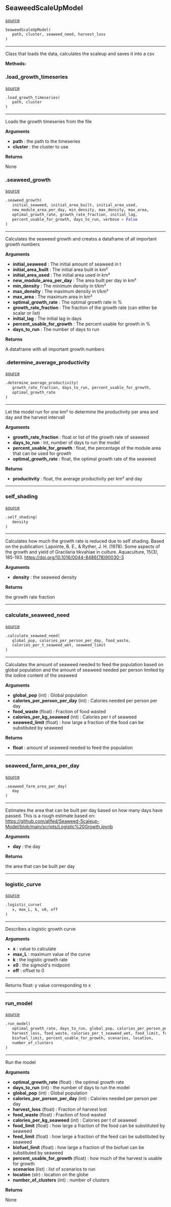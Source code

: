 #


## SeaweedScaleUpModel
[source](https://github.com/allfed/Seaweed-Upscaling-Model/blob/master/src/scaleup_model.py/#L11)
```python 
SeaweedScaleUpModel(
   path, cluster, seaweed_need, harvest_loss
)
```


---
Class that loads the data, calculates the scaleup and saves it into a csv


**Methods:**


### .load_growth_timeseries
[source](https://github.com/allfed/Seaweed-Upscaling-Model/blob/master/src/scaleup_model.py/#L31)
```python
.load_growth_timeseries(
   path, cluster
)
```

---
Loads the growth timeseries from the file

**Arguments**

* **path**  : the path to the timeseries
* **cluster**  : the cluster to use


**Returns**

None

### .seaweed_growth
[source](https://github.com/allfed/Seaweed-Upscaling-Model/blob/master/src/scaleup_model.py/#L47)
```python
.seaweed_growth(
   initial_seaweed, initial_area_built, initial_area_used,
   new_module_area_per_day, min_density, max_density, max_area,
   optimal_growth_rate, growth_rate_fraction, initial_lag,
   percent_usable_for_growth, days_to_run, verbose = False
)
```

---
Calculates the seaweed growth and creatss a dataframe of all important
growth numbers

**Arguments**

* **initial_seaweed**  : The initial amount of seaweed in t
* **initial_area_built**  : The initial area built in km²
* **initial_area_used**  : The initial area used in km²
* **new_module_area_per_day**  : The area built per day in km²
* **min_density**  : The minimum density in t/km²
* **max_density**  : The maximum density in t/km²
* **max_area**  : The maximum area in km²
* **optimal_growth_rate**  : The optimal growth rate in %
* **growth_rate_fraction**  : The fraction of the growth rate (can either be scalar or list)
* **initial_lag**  : The initial lag in days
* **percent_usable_for_growth**  : The percent usable for growth in %
* **days_to_run**  : The number of days to run


**Returns**

A dataframe with all important growth numbers

### .determine_average_productivity
[source](https://github.com/allfed/Seaweed-Upscaling-Model/blob/master/src/scaleup_model.py/#L200)
```python
.determine_average_productivity(
   growth_rate_fraction, days_to_run, percent_usable_for_growth,
   optimal_growth_rate
)
```

---
Let the model run for one km² to determine the productivity
per area and day and the harvest intervall

**Arguments**

* **growth_rate_fraction**  : float or list of the growth rate of seaweed
* **days_to_run**  : int, number of days to run the model
* **percent_usable_for_growth**  : float, the percentage of the module area
    that can be used for growth
* **optimal_growth_rate**  : float, the optimal growth rate of the seaweed


**Returns**

* **productivity**  : float, the average productivity per km² and day


----


### self_shading
[source](https://github.com/allfed/Seaweed-Upscaling-Model/blob/master/src/scaleup_model.py/#L255)
```python
.self_shading(
   density
)
```

---
Calculates how much the growth rate is reduced due to self shading.
Based on the publication:
Lapointe, B. E., & Ryther, J. H. (1978).
Some aspects of the growth and yield of Gracilaria tikvahiae in culture.
Aquaculture, 15(3), 185-193. https://doi.org/10.1016/0044-8486(78)90030-3

**Arguments**

* **density**  : the seaweed density


**Returns**

the growth rate fraction

----


### calculate_seaweed_need
[source](https://github.com/allfed/Seaweed-Upscaling-Model/blob/master/src/scaleup_model.py/#L274)
```python
.calculate_seaweed_need(
   global_pop, calories_per_person_per_day, food_waste,
   calories_per_t_seaweed_wet, seaweed_limit
)
```

---
Calculates the amount of seaweed needed to feed the population
based on global population and the amount of seaweed needed per person
limited by the iodine content of the seaweed

**Arguments**

* **global_pop** (int) : Global population
* **calories_per_person_per_day** (int) : Calories needed per person per day
* **food_waste** (float) : Fraction of food wasted
* **calories_per_kg_seaweed** (int) : Calories per t of seaweed
* **seaweed_limit** (float) : how large a fraction of the food can be substituted by seaweed


**Returns**

* **float**  : amount of seaweed needed to feed the population


----


### seaweed_farm_area_per_day
[source](https://github.com/allfed/Seaweed-Upscaling-Model/blob/master/src/scaleup_model.py/#L305)
```python
.seaweed_farm_area_per_day(
   day
)
```

---
Estimates the area that can be built per day
based on how many days have passed. This is a rough estimate
based on:
https://github.com/allfed/Seaweed-Scaleup-Model/blob/main/scripts/Logistic%20Growth.ipynb

**Arguments**

* **day**  : the day


**Returns**

the area that can be built per day

----


### logistic_curve
[source](https://github.com/allfed/Seaweed-Upscaling-Model/blob/master/src/scaleup_model.py/#L326)
```python
.logistic_curve(
   x, max_L, k, x0, off
)
```

---
Describes a logistic growth curve

**Arguments**

* **x**  : value to calculate
* **max_L**  : maximum value of the curve
* **k**  : the logistic growth rate
* **x0**  : the sigmoid's midpoint
* **off**  : offset to 0

---
Returns
    float: y value corresponding to x

----


### run_model
[source](https://github.com/allfed/Seaweed-Upscaling-Model/blob/master/src/scaleup_model.py/#L341)
```python
.run_model(
   optimal_growth_rate, days_to_run, global_pop, calories_per_person_per_day,
   harvest_loss, food_waste, calories_per_t_seaweed_wet, food_limit, feed_limit,
   biofuel_limit, percent_usable_for_growth, scenarios, location,
   number_of_clusters
)
```

---
Run the model

**Arguments**

* **optimal_growth_rate** (float) : the optimal growth rate
* **days_to_run** (int) : the number of days to run the model
* **global_pop** (int) : Global population
* **calories_per_person_per_day** (int) : Calories needed per person per day
* **harvest_loss** (float) : Fraction of harvest lost
* **food_waste** (float) : Fraction of food wasted
* **calories_per_kg_seaweed** (int) : Calories per t of seaweed
* **food_limit** (float) : how large a fraction of the food can be substituted by seaweed
* **feed_limit** (float) : how large a fraction of the feed can be substituted by seaweed
* **biofuel_limit** (float) : how large a fraction of the biofuel can be substituted by seaweed
* **percent_usable_for_growth** (float) : how much of the harvest is usable for growth
* **scenarios** (list) : list of scenarios to run
* **location** (str) : location on the globe
* **number_of_clusters** (int) : number of clusters


**Returns**

None
